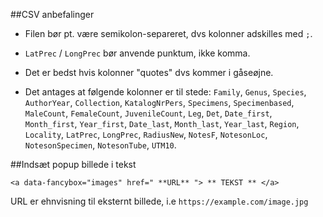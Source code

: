 ##CSV anbefalinger

* Filen bør pt. være semikolon-separeret, dvs kolonner adskilles med `;`.

* `LatPrec` / `LongPrec` bør anvende punktum, ikke komma.

* Det er bedst hvis kolonner "quotes" dvs kommer i gåseøjne. 

* Det antages at følgende kolonner er til stede:
`Family`, `Genus`, `Species`, `AuthorYear`, `Collection`, `KatalogNrPers`, `Specimens`, `Specimenbased`, `MaleCount`, `FemaleCount`, `JuvenileCount`, `Leg`, `Det`, `Date_first`, `Month_first`, `Year_first`, `Date_last`, `Month_last`, `Year_last`, `Region`, `Locality`, `LatPrec`, `LongPrec`, `RadiusNew`, `NotesF`, `NotesonLoc`, `NotesonSpecimen`, `NotesonTube`, `UTM10`.



##Indsæt popup billede i tekst

`<a data-fancybox="images" href=" **URL** "> ** TEKST ** </a>`

URL er ehnvisning til eksternt billede, i.e `https://example.com/image.jpg`
